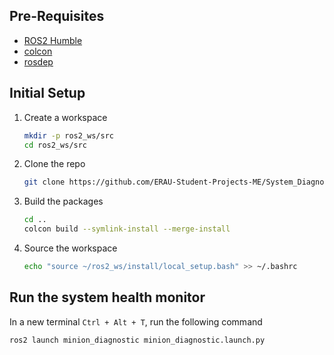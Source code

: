## Pre-Requisites
* [ROS2 Humble](https://docs.ros.org/en/humble/Installation/Ubuntu-Install-Debs.html)
* [colcon](https://docs.ros.org/en/humble/Tutorials/Beginner-Client-Libraries/Colcon-Tutorial.html)
* [rosdep](https://docs.ros.org/en/humble/How-To-Guides/Building-a-Custom-Deb-Package.html#initialize-rosdep)

## Initial Setup
1. Create a workspace
    ```bash
    mkdir -p ros2_ws/src
    cd ros2_ws/src
    ```
2. Clone the repo
    ```bash
    git clone https://github.com/ERAU-Student-Projects-ME/System_Diagnostic.git -b develop
    ```  
3. Build the packages
    ```bash
    cd ..
    colcon build --symlink-install --merge-install
    ```
4. Source the workspace
    ```bash
    echo "source ~/ros2_ws/install/local_setup.bash" >> ~/.bashrc
    ```
## Run the system health monitor
In a new terminal `Ctrl + Alt + T`, run the following command
```bash
ros2 launch minion_diagnostic minion_diagnostic.launch.py
```

